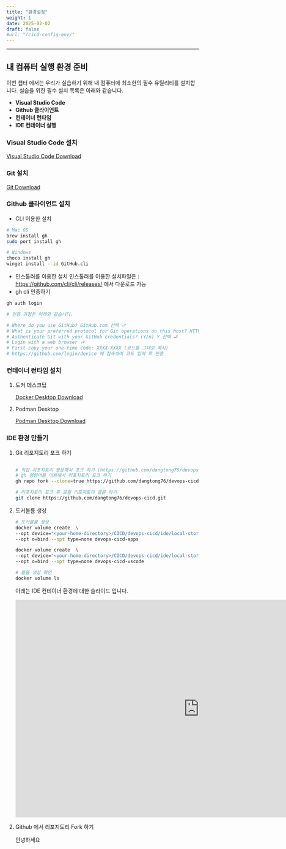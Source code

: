 ```yaml
---
title: "환경설정"
weight: 1
date: 2025-02-02
draft: false
#url: "/cicd-config-env/"
---
```

---
## 내 컴퓨터 실행 환경 준비
이번 챕터 에서는 우리가 실습하기 위해  내 컴퓨터에 최소한의 필수 유틸리티를 설치합니다.
실습을 위한 필수 설치 목록은 아래와 같습니다.
- **Visual Studio Code**
- **Github 클라이언트**
- **컨테이너 런타임**
- **IDE 컨테이너 실행**

### Visual Studio Code 설치
[Visual Studio Code Download](https://code.visualstudio.com/download)

### Git 설치
[Git Download](https://git-scm.com/downloads)
### Github 클라이언트 설치
- CLI 이용한 설치
```bash
# Mac OS
brew install gh
sudo port install gh

# Windows
choco install gh
winget install --id GitHub.cli
```
- 인스톨러를 이용한 설치
인스톨러를 이용한 설치파일은 :  https://github.com/cli/cli/releases/ 에서 다운로드 가능
- gh cli 인증하기
```bash
gh auth login

# 인증 과정은 아래와 같습니다.

# Where do you use GitHub? GitHub.com 선택 ⮐
# What is your preferred protocol for Git operations on this host? HTTPS 선택 ⮐
# Authenticate Git with your GitHub credentials? (Y/n) Y 선택 ⮐
# Login with a web browser ⮐
# First copy your one-time code: XXXX-XXXX (코드를 그대로 복사)
# https://github.com/login/device 에 접속하여 코드 입력 후 인증
```

### 컨테이너 런타임 설치
1. 도커 데스크탑
   
   [Docker Desktop Download](https://www.docker.com/products/docker-desktop/)
2. Podman Desktop
   
   [Podman Desktop Download](https://podman.io/docs/installation)
### IDE 환경 만들기
1. Git 리포지토리 포크 하기
   ```bash
  
   # 직접 리포지토리 방문해서 포크 하기 (https://github.com/dangtong76/devops-cicd)
   # gh 명령어를 이용해서 리포지토리 포크 하기
   gh repo fork --clone=true https://github.com/dangtong76/devops-cicd.git
   
   # 리포지토리 포크 후 로컬 리포지토리 클론 하기
   git clone https://github.com/dangtong76/devops-cicd.git
   ```

1. 도커볼륨 생성
   ```bash
   # 도커볼륨 생성
   docker volume create  \
   --opt device="<your-home-directory>/CICD/devops-cicd/ide/local-storage/devops-cicd-apps" \
   --opt o=bind --opt type=none devops-cicd-apps
   
   docker volume create  \
   --opt device="<your-home-directory>/CICD/devops-cicd/ide/local-storage/devops-cicd-vscode" \
   --opt o=bind --opt type=none devops-cicd-vscode
   
   # 볼륨 생성 확인
   docker volume ls
   ```








   
   아래는 IDE 컨테이너 환경에 대한 슬라이드 입니다. 
   <iframe src="https://docs.google.com/presentation/d/e/2PACX-1vRwGw0Fcyu00fiL6wtdmW7KNxcaEqu1uT5xZ8Aa_7Wgo409F3qZJwfkgot8983ZQ7Tc_M6r982N8S0p/embed?start=false&loop=false&delayms=3000" frameborder="0" width="960" height="569" allowfullscreen="true" mozallowfullscreen="true" webkitallowfullscreen="true"></iframe>


<!-- {{< figure src="/images/test.jpeg" alt="test image" >}} -->

2. Github 에서 리포지토리 Fork 하기
   
   안녕하세요